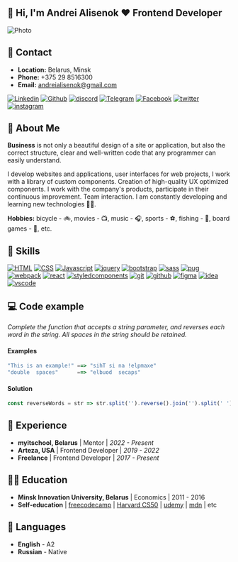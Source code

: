 ## 👋 Hi, I'm Andrei Alisenok ❤️ Frontend Developer
![Photo](https://avatars.githubusercontent.com/u/29913648?s=100)

## 🔗 Contact
- **Location:** Belarus, Minsk
- **Phone:** +375 29 8516300
- **Email:** andreialisenok@gmail.com

[![Linkedin](https://img.shields.io/badge/Linkedin-fff?style=for-the-badge&logo=Linkedin&logoColor=0A66C2)](https://www.linkedin.com/in/andreialisenok/)
[![Github](https://img.shields.io/badge/Github-fff?style=for-the-badge&logo=Github&logoColor=181717)](https://github.com/andreialisenok)
[![discord](https://img.shields.io/badge/discord-fff?style=for-the-badge&logo=discord&logoColor=5865F2)](https://discordapp.com/users/9270)
[![Telegram](https://img.shields.io/badge/Telegram-fff?style=for-the-badge&logo=Telegram&logoColor=26A5E4)](https://t.me/andreialisenok)
[![Facebook](https://img.shields.io/badge/Facebook-fff?style=for-the-badge&logo=Facebook&logoColor=1877F2)](https://www.facebook.com/andreialisenok)
[![twitter](https://img.shields.io/badge/twitter-fff?style=for-the-badge&logo=twitter&logoColor=1DA1F2)](https://twitter.com/andreialisenok)
[![instagram](https://img.shields.io/badge/instagram-fff?style=for-the-badge&logo=instagram&logoColor=E4405F)](https://www.instagram.com/andreialisenok/)

## 🚀 About Me
**Business** is not only a beautiful design of a site or application, but also the correct structure, clear and well-written code that any programmer can easily understand.

I develop websites and applications, user interfaces for web projects, I work with a library of custom components. Creation of high-quality UX optimized components. I work with the company's products, participate in their continuous improvement.
Team interaction. I am constantly developing and learning new technologies 🧑‍💻.

**Hobbies:** bicycle - 🚲, movies - 📺, music - 🎧, sports - ⚽, fishing - 🎣, board games - 🎲, etc.
## 💪 Skills
[![HTML](https://skillicons.dev/icons?i=html)](https://developer.mozilla.org/en-US/docs/Web/HTML)
[![CSS](https://skillicons.dev/icons?i=css)](https://developer.mozilla.org/en-US/docs/Web/CSS)
[![Javascript](https://skillicons.dev/icons?i=javascript)](https://developer.mozilla.org/en-US/docs/Web/JavaScript)
[![jquery](https://skillicons.dev/icons?i=jquery)](https://jquery.com/)
[![bootstrap](https://skillicons.dev/icons?i=bootstrap)](https://getbootstrap.com/)
[![sass](https://skillicons.dev/icons?i=sass)](https://sass-lang.com/)
[![pug](https://skillicons.dev/icons?i=pug)](https://pugjs.org/)
[![webpack](https://skillicons.dev/icons?i=webpack)](https://webpack.js.org/)
[![react](https://skillicons.dev/icons?i=react)](https://reactjs.org/)
[![styledcomponents](https://skillicons.dev/icons?i=styledcomponents)](https://styled-components.com/)
[![git](https://skillicons.dev/icons?i=git)](https://git-scm.com/)
[![github](https://skillicons.dev/icons?i=github)](https://github.com/)
[![figma](https://skillicons.dev/icons?i=figma)](https://www.figma.com/)
[![idea](https://skillicons.dev/icons?i=idea)](https://www.jetbrains.com/)
[![vscode](https://skillicons.dev/icons?i=vscode)](https://code.visualstudio.com/)

## 💻 Code example
*Complete the function that accepts a string parameter, and reverses each word in the string. All spaces in the string should be retained.*
#### Examples
```javascript
"This is an example!" ==> "sihT si na !elpmaxe"
"double  spaces"      ==> "elbuod  secaps"
```
#### Solution
```javascript
const reverseWords = str => str.split('').reverse().join('').split(' ').reverse().join(' ');
```
## 💼 Experience
- **myitschool, Belarus** | Mentor | *2022 - Present*
- **Arteza, USA** | Frontend Developer | *2019 - 2022*
- **Freelance** | Frontend Developer | *2017 - Present*

## 👨‍🎓 Education
- **Minsk Innovation University, Belarus** | Economics | 2011 - 2016
- **Self-education** | [freecodecamp](https://www.freecodecamp.org/) | [Harvard CS50](https://www.youtube.com/watch?v=8mAITcNt710) | [udemy](https://www.udemy.com/) | [mdn](https://developer.mozilla.org/en-US/) | etc

## 📙 Languages
- **English** - A2
- **Russian** - Native